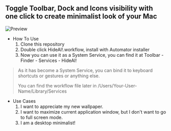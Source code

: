 ## Toggle Toolbar, Dock and Icons visibility with one click to create minimalist look of your Mac

![Preview](https://i.imgur.com/3RDZ1Yr.gifv)

- How To Use
	1. Clone this repository
	2. Double click HideAl!.workflow, install with Automator installer
	3. Now you can use it as a System Service, you can find it at Toolbar - Finder - Services - HideAl!
	
> As it has become a System Service, you can bind it to keyboard shortcuts or gestures or anything else.
> 
> You can find the workflow file later in /Users/Your-User-Name/Library/Services

- Use Cases
	1. I want to appreciate my new wallpaper.
	2. I want to maximize current application window, but I don't want to go to full screen mode.
	3. I am a desktop minimalist!